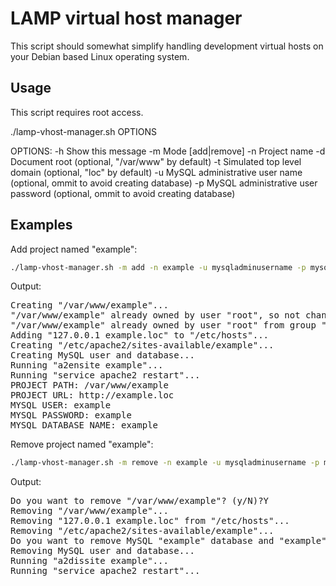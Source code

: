 LAMP virtual host manager
==================

This script should somewhat simplify handling development virtual hosts on your Debian based Linux operating system.

Usage
-----
This script requires root access.

./lamp-vhost-manager.sh OPTIONS

OPTIONS:
-h      Show this message
-m      Mode [add|remove]
-n      Project name
-d      Document root (optional, "/var/www" by default)
-t      Simulated top level domain (optional, "loc" by default)
-u      MySQL administrative user name (optional, ommit to avoid creating database)
-p      MySQL administrative user password (optional, ommit to avoid creating database)

Examples
--------
Add project named "example":

```bash
./lamp-vhost-manager.sh -m add -n example -u mysqladminusername -p mysqladminuserpassword
```

Output:

<pre>
Creating "/var/www/example"...
"/var/www/example" already owned by user "root", so not changing ownership...
"/var/www/example" already owned by user "root" from group "root", so not changing group ownership...
Adding "127.0.0.1 example.loc" to "/etc/hosts"...
Creating "/etc/apache2/sites-available/example"...
Creating MySQL user and database...
Running "a2ensite example"...
Running "service apache2 restart"...
PROJECT PATH: /var/www/example
PROJECT URL: http://example.loc
MYSQL USER: example
MYSQL PASSWORD: example
MYSQL DATABASE NAME: example
</pre>

Remove project named "example":

```bash
./lamp-vhost-manager.sh -m remove -n example -u mysqladminusername -p mysqladminuserpassword
```

Output:

<pre>
Do you want to remove "/var/www/example"? (y/N)?Y
Removing "/var/www/example"...
Removing "127.0.0.1 example.loc" from "/etc/hosts"...
Removing "/etc/apache2/sites-available/example"...
Do you want to remove MySQL "example" database and "example" user? (y/N)?Y
Removing MySQL user and database...
Running "a2dissite example"...
Running "service apache2 restart"...
</pre>